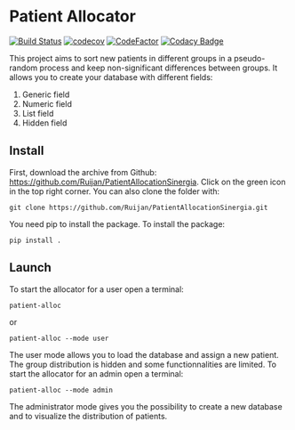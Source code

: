# Patient Allocator
[![Build Status](https://travis-ci.org/Ruijan/PatientAllocationSinergia.svg?branch=master)](https://travis-ci.org/Ruijan/PatientAllocationSinergia)
[![codecov](https://codecov.io/gh/Ruijan/PatientAllocationSinergia/branch/master/graph/badge.svg)](https://codecov.io/gh/Ruijan/PatientAllocationSinergia)
[![CodeFactor](https://www.codefactor.io/repository/github/ruijan/patientallocationsinergia/badge)](https://www.codefactor.io/repository/github/ruijan/patientallocationsinergia)
[![Codacy Badge](https://api.codacy.com/project/badge/Grade/5839e54e7307428a8291808e2539c4da)](https://www.codacy.com/app/rechenmann/PatientAllocationSinergia?utm_source=github.com&amp;utm_medium=referral&amp;utm_content=Ruijan/PatientAllocationSinergia&amp;utm_campaign=Badge_Grade)

This project aims to sort new patients in different groups in a pseudo-random process and keep non-significant differences between groups.
It allows you to create your database with different fields:
1. Generic field
2. Numeric field
3. List field
4. Hidden field

## Install
First, download the archive from Github: https://github.com/Ruijan/PatientAllocationSinergia. Click on the green icon in the top right corner.
You can also clone the folder with:
```
git clone https://github.com/Ruijan/PatientAllocationSinergia.git
```
You need pip to install the package.
To install the package:

```
pip install .
```

## Launch
To start the allocator for a user open a terminal:
```
patient-alloc
```
or
```
patient-alloc --mode user
```
The user mode allows you to load the database and assign a new patient. The group distribution is hidden and some functionnalities are limited.
To start the allocator for an admin open a terminal:

```
patient-alloc --mode admin
```
The administrator mode gives you the possibility to create a new database and to visualize the distribution of patients.